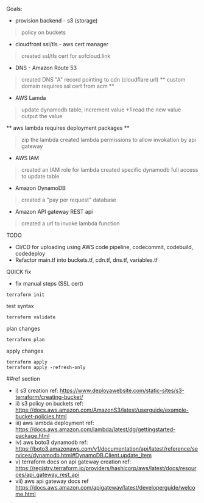 Goals:

* provision backend - s3 (storage)
>policy on buckets

* cloudfront ssl/tls - aws cert manager
>created ssl/tls cert for sofcloud.link

* DNS - Amazon Route 53
>created DNS "A" record pointing to cdn (cloudflare url)
** custom domain requires ssl cert from acm **

* AWS Lamda
>update dynamodb table, increment value +1
>read the new value
>output the value

** aws lambda requires deployment packages **
>zip the lambda
>created lambda permissions to allow invokation by api gateway

* AWS IAM
>created an IAM role for lambda
>created specific dynamodb full access to update table

* Amazon DynamoDB
>created a "pay per request" database

* Amazon API gateway REST api
>created a url to invoke lambda function

TODO

* CI/CD for uploading using AWS code pipeline, codecommit, codebuild, codedeploy
* Refactor main.tf into buckets.tf, cdn.tf, dns.tf, variables.tf

QUICK fix

* fix manual steps (SSL cert)

```
terraform init
```

test syntax
```
terraform validate
``` 
plan changes 
```
terraform plan
```
apply changes
```
terraform apply
terraform apply -refresh-only
```

##ref section

* i) s3 creation ref: https://www.deployawebsite.com/static-sites/s3-terraform/creating-bucket/
* ii) s3 policy on buckets ref: https://docs.aws.amazon.com/AmazonS3/latest/userguide/example-bucket-policies.html
* iii) aws lambda deployment ref: https://docs.aws.amazon.com/lambda/latest/dg/gettingstarted-package.html
* iv) aws boto3 dynamodb ref: https://boto3.amazonaws.com/v1/documentation/api/latest/reference/services/dynamodb.html#DynamoDB.Client.update_item
* v) terraform docs on api gateway creation ref: https://registry.terraform.io/providers/hashicorp/aws/latest/docs/resources/api_gateway_rest_api
* vii) aws api gateway docs ref https://docs.aws.amazon.com/apigateway/latest/developerguide/welcome.html

